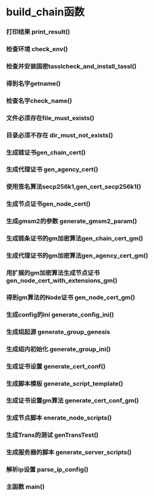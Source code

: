 # build_chain函数

### 打印结果 print_result()
### 检查环境 check_env()
### 检查并安装国密tasslcheck_and_install_tassl()
### 得到名字getname()
### 检查名字check_name()
### 文件必须存在file_must_exists()

### 目录必须不存在 dir_must_not_exists()
### 生成链证书gen_chain_cert()
### 生成代理证书 gen_agency_cert()
### 使用签名算法secp256k1,gen_cert_secp256k1()
### 生成节点证书gen_node_cert() 
### 生成gmsm2的参数 generate_gmsm2_param()
### 生成链条证书的gm加密算法gen_chain_cert_gm() 
### 生成代理证书的gm加密算法gen_agency_cert_gm() 

### 用扩展的gm加密算法生成节点证书gen_node_cert_with_extensions_gm() 

### 得到gm算法的Node证书 gen_node_cert_gm()

### 生成config的ini generate_config_ini()

### 生成组起源 generate_group_genesis

###  生成组内初始化 generate_group_ini()


### 生成证书设置 generate_cert_conf()

### 生成脚本模板 generate_script_template()

### 生成证书设置gm算法 generate_cert_conf_gm()

### 生成节点脚本 enerate_node_scripts()

### 生成Trans的测试 genTransTest()

### 生成服务器的脚本 generate_server_scripts()

### 解析ip设置 parse_ip_config()

### 主函数 main()